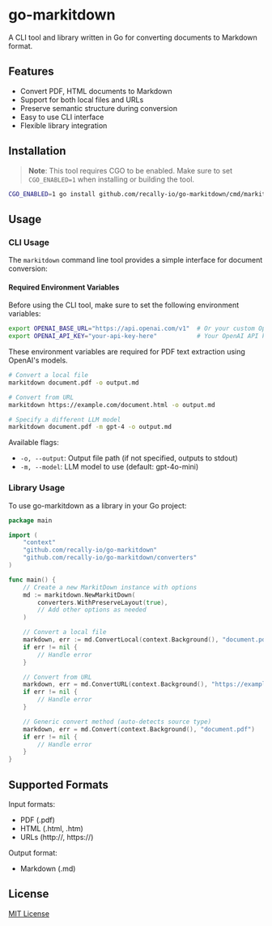 # go-markitdown
A CLI tool and library written in Go for converting documents to Markdown format.

## Features
- Convert PDF, HTML documents to Markdown
- Support for both local files and URLs
- Preserve semantic structure during conversion
- Easy to use CLI interface
- Flexible library integration

## Installation

> **Note**: This tool requires CGO to be enabled. Make sure to set `CGO_ENABLED=1` when installing or building the tool.

```bash
CGO_ENABLED=1 go install github.com/recally-io/go-markitdown/cmd/markitdown@latest
```

## Usage

### CLI Usage

The `markitdown` command line tool provides a simple interface for document conversion:

#### Required Environment Variables

Before using the CLI tool, make sure to set the following environment variables:

```bash
export OPENAI_BASE_URL="https://api.openai.com/v1"  # Or your custom OpenAI API endpoint
export OPENAI_API_KEY="your-api-key-here"           # Your OpenAI API key
```

These environment variables are required for PDF text extraction using OpenAI's models.

```bash
# Convert a local file
markitdown document.pdf -o output.md

# Convert from URL
markitdown https://example.com/document.html -o output.md

# Specify a different LLM model
markitdown document.pdf -m gpt-4 -o output.md
```

Available flags:
- `-o, --output`: Output file path (if not specified, outputs to stdout)
- `-m, --model`: LLM model to use (default: gpt-4o-mini)

### Library Usage

To use go-markitdown as a library in your Go project:

```go
package main

import (
    "context"
    "github.com/recally-io/go-markitdown"
    "github.com/recally-io/go-markitdown/converters"
)

func main() {
    // Create a new MarkitDown instance with options
    md := markitdown.NewMarkitDown(
        converters.WithPreserveLayout(true),
        // Add other options as needed
    )

    // Convert a local file
    markdown, err := md.ConvertLocal(context.Background(), "document.pdf")
    if err != nil {
        // Handle error
    }

    // Convert from URL
    markdown, err = md.ConvertURL(context.Background(), "https://example.com/document.html")
    if err != nil {
        // Handle error
    }

    // Generic convert method (auto-detects source type)
    markdown, err = md.Convert(context.Background(), "document.pdf")
    if err != nil {
        // Handle error
    }
}
```

## Supported Formats

Input formats:
- PDF (.pdf)
- HTML (.html, .htm)
- URLs (http://, https://)

Output format:
- Markdown (.md)

## License

[MIT License](./LICENSE)
